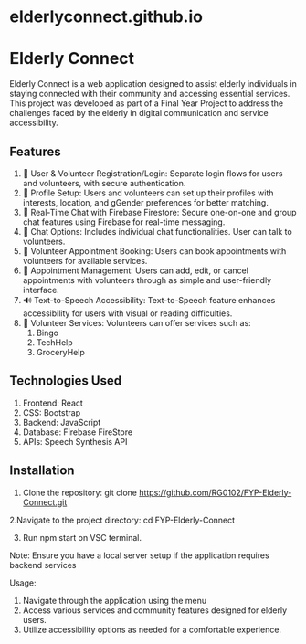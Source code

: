 # elderlyconnect.github.io
 
# Elderly Connect
Elderly Connect is a web application designed to assist elderly individuals in staying connected with their community and accessing essential services. This project was developed as part of a Final Year Project to address the challenges faced by the elderly in digital communication and service accessibility.

## Features
1. 👥 User & Volunteer Registration/Login: Separate login flows for users and volunteers, with secure authentication.
2. 📝 Profile Setup: Users and volunteers can set up their profiles with interests, location, and gGender preferences for better matching.
3. 💬 Real-Time Chat with Firebase Firestore: Secure one-on-one and group chat features using Firebase for real-time messaging.
4. 🔗 Chat Options: Includes individual chat functionalities. User can talk to volunteers.
5. 📅 Volunteer Appointment Booking: Users can book appointments with volunteers for available services.
6. 🔄 Appointment Management: Users can add, edit, or cancel appointments with volunteers through as simple and user-friendly interface.
7. 🔊 Text-to-Speech Accessibility: Text-to-Speech feature enhances accessibility for users with visual or reading difficulties.
8. 🤝 Volunteer Services: Volunteers can offer services such as:
    1. Bingo
    2. TechHelp
    3. GroceryHelp

## Technologies Used
1. Frontend: React
2. CSS: Bootstrap
3. Backend: JavaScript
4. Database: Firebase FireStore
5. APIs: Speech Synthesis API

## Installation
1. Clone the repository:
git clone https://github.com/RG0102/FYP-Elderly-Connect.git

2.Navigate to the project directory:
cd FYP-Elderly-Connect

3. Run npm start on VSC terminal.

Note: Ensure you have a local server setup if the application requires backend services

Usage:
1. Navigate through the application using the menu
2. Access various services and community features designed for elderly users.
3. Utilize accessibility options as needed for a comfortable experience.

